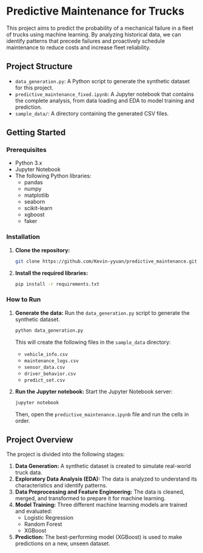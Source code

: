 # Predictive Maintenance for Trucks

This project aims to predict the probability of a mechanical failure in a fleet of trucks using machine learning. By analyzing historical data, we can identify patterns that precede failures and proactively schedule maintenance to reduce costs and increase fleet reliability.

## Project Structure

- `data_generation.py`: A Python script to generate the synthetic dataset for this project.
- `predictive_maintenance_fixed.ipynb`: A Jupyter notebook that contains the complete analysis, from data loading and EDA to model training and prediction.
- `sample_data/`: A directory containing the generated CSV files.

## Getting Started

### Prerequisites

- Python 3.x
- Jupyter Notebook
- The following Python libraries:
  - pandas
  - numpy
  - matplotlib
  - seaborn
  - scikit-learn
  - xgboost
  - faker

### Installation

1.  **Clone the repository:**
    ```bash
    git clone https://github.com/Kevin-yyuan/predictive_maintenance.git
    ```
2.  **Install the required libraries:**
    ```bash
    pip install -r requirements.txt
    ```

### How to Run

1.  **Generate the data:**
    Run the `data_generation.py` script to generate the synthetic dataset.

    ```bash
    python data_generation.py
    ```

    This will create the following files in the `sample_data` directory:

    - `vehicle_info.csv`
    - `maintenance_logs.csv`
    - `sensor_data.csv`
    - `driver_behavior.csv`
    - `predict_set.csv`

2.  **Run the Jupyter notebook:**
    Start the Jupyter Notebook server:
    ```bash
    jupyter notebook
    ```
    Then, open the `predictive_maintenance.ipynb` file and run the cells in order.

## Project Overview

The project is divided into the following stages:

1.  **Data Generation:** A synthetic dataset is created to simulate real-world truck data.
2.  **Exploratory Data Analysis (EDA):** The data is analyzed to understand its characteristics and identify patterns.
3.  **Data Preprocessing and Feature Engineering:** The data is cleaned, merged, and transformed to prepare it for machine learning.
4.  **Model Training:** Three different machine learning models are trained and evaluated:
    - Logistic Regression
    - Random Forest
    - XGBoost
5.  **Prediction:** The best-performing model (XGBoost) is used to make predictions on a new, unseen dataset.
